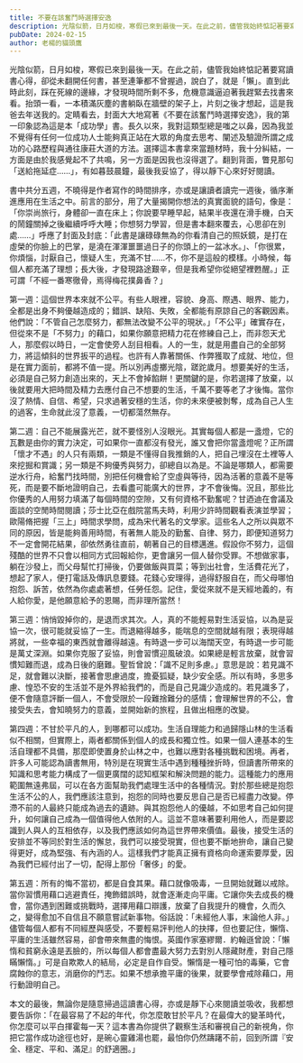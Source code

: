 ```yaml
---
title: 不要在該奮鬥時選擇安逸
description: 光陰似箭，日月如梭，寒假已來到最後一天。在此之前，儘管我始終惦記著要寫讀書心得，卻從未翻開任何書，甚至連筆都不曾握過，說……
pubDate: 2024-02-15
author: 老楊的貓頭鷹
---
```


光陰似箭，日月如梭，寒假已來到最後一天。在此之前，儘管我始終惦記著要寫讀書心得，卻從未翻開任何書，甚至連筆都不曾握過，說白了，就是「懶」。直到此時此刻，踩在死線的邊緣，才發現時間所剩不多，危機意識逼迫著我趕緊去找書來看。抬頭一看，一本積滿灰塵的書躺臥在牆壁的架子上，片刻之後才想起，這是我爸去年送我的。定睛看去，封面大大地寫著《不要在該奮鬥時選擇安逸》，我的第一印象認為這是本「成功學」書。長久以來，我對這類型總是嗤之以鼻，因為我並不覺得有任何一位成功人士能夠真正站在大眾的角度去思考、闡述及驗證所謂之成功的心路歷程與通往康莊大道的方法。選擇這本書拿來當題材時，我十分糾結，一方面是由於我感覺起不了共鳴，另一方面是因我也沒得選了。翻到背面，瞥見那句「送給拖延症……」，有如暮鼓晨鐘，最後我妥協了，得以靜下心來好好閱讀。

書中共分五週，不曉得是作者寫作的時間排序，亦或是讓讀者讀完一週後，循序漸進應用在生活之中。前言的部分，用了大量揭開你想法的真實面貌的語句，像是：「你崇尚旅行，身體卻一直在床上；你說要早睡早起，結果半夜還在滑手機，白天的鬧鐘關掉之後繼續呼呼大睡；你想努力學習，但是書本翻來覆去，心思卻在別處……」呼應了封面及封底：「此書是讓碌碌無為的你看清自己的照妖鏡，是打在虛榮的你臉上的巴掌，是澆在渾渾噩噩過日子的你頭上的一盆冰水。」、「你很累，你煩惱，討厭自己，懷疑人生，充滿不甘……不，你不是這般的模樣。小時候，每個人都充滿了理想；長大後，才發現路途艱辛，但是我希望你從絕望裡甦醒。」正可謂「不經一番寒徹骨，焉得梅花撲鼻香？」

第一週：這個世界本來就不公平。有些人眼裡，容貌、身高、際遇、眼界、能力，全都是出身不夠優越造成的；錯誤、缺陷、失敗，全都能有原諒自己的客觀因素。他們說：「不管自己怎麼努力，都無法改變不公平的現狀。」「不公平」確實存在，但從來不是「不努力」的藉口，如果你願意把精力花在修練自己上，而非怨天尤人，那麼假以時日，一定會使旁人刮目相看。人的一生，就是用盡自己的全部努力，將這傾斜的世界扳平的過程。也許有人靠著關係、作弊獲取了成就、地位，但是在實力面前，都將不值一提。所以別再虛擲光陰，蹉跎歲月。想要美好的生活，必須是自己努力創造出來的，天上不會掉餡餅！更關鍵的是，你若選擇了放棄，以後就要用大把時間及精力去應付自己不想要的生活，千萬不要等老了才後悔。當你沒了熱情、自信、希望，只求過著安穩的生活，你的未來便被剝奪，成為自己人生的過客，生命就此沒了意義，一切都蕩然無存。

第二週：自己不能展露光芒，就不要怪別人沒眼光。其實每個人都是一盞燈，它的瓦數是由你的實力決定，可如果你一直都沒有發光，誰又會把你當盞燈呢？正所謂「懷才不遇」的人只有兩類，一類是不懂得自我推銷的人，把自己埋沒在土裡等人來挖掘和賞識；另一類是不夠優秀與努力，卻總自以為是。不論是哪類人，都需要逆水行舟，給奮鬥找時間，別把任何機會給了空虛與等待，因為活著的意義不是等死，而是要不斷地證明自己，去看盡可能廣大的世界，才不會後悔。況且，那些比你優秀的人用努力填滿了每個時間的空隙，又有何資格不勤奮呢？甘迺迪在會議及面談的空閒時間閱讀；莎士比亞在戲院當馬夫時，利用少許時間觀看表演並學習；歐陽脩把握「三上」時間求學問，成為宋代著名的文學家。這些名人之所以與眾不同的原因，皆是能夠善用時間，有著無人能及的勤奮、自律、努力，即便知道努力不一定會開花結果，卻依然勇往直前，朝著自己的目標邁進。假設你不努力，這個殘酷的世界不只會以相同方式回報給你，更會讓另一個人替你受罪。不想做家事，躺在沙發上，而父母幫忙打掃後，仍要做飯與買菜；等到出社會，生活費花光了，想起了家人，便打電話及傳訊息要錢。花錢心安理得，過得舒服自在，而父母哪怕抱怨、訴苦，依然為你處處著想，任勞任怨。記住，愛從來就不是天經地義的，有人給你愛，是他願意給予的恩賜，而非理所當然！

第三週：悄悄毀掉你的，是退而求其次。人，真的不能輕易對生活妥協，以為是妥協一次，很可能就妥協了一生。而退縮得越多，能喘息的空間就越有限；表現得越將就，一些幸福的東西就會離得越遠。有時退一步可以海闊天空，有時退一步可能是萬丈深淵。如果你克服了妥協，則會習慣迎風破浪。如果總是輕言放棄，就會習慣知難而退，成為日後的磨難。聖哲曾說：「識不足則多慮。」意思是說：若見識不足，就會難以決斷，接著會思慮過度，擔憂狐疑，缺少安全感。所以有時，多思多慮、惶恐不安的生活並不是外界給我們的，而是自己見識少造成的。若見識多了，便不會隨意評斷一個人，不會受限於一段難捨難分的感情；會理解世界的不公，會接受失去，會知曉努力的意義，並開始新的旅程，且做出相應的改變。

第四週：不甘於平凡的人，到哪都可以成功。生活自理能力和過歸隱山林的生活看似不相關，但實際上，兩者都關係到個人的成長和獨立性。如果一個人連基本的生活自理都不具備，那麼即使置身於山林之中，也難以應對各種挑戰和困境。再者，許多人可能認為讀書無用，特別是在現實生活中遇到種種挫折時，但讀書所帶來的知識和思考能力構成了一個更廣闊的認知框架和解決問題的能力。這種能力的應用範圍無遠弗屆，可以在各方面幫助我們處理生活中的各種情況。對於那些總是抱怨生活不公的人，我們應該注意到，抱怨的同時也要反思自己是否已經盡力改變。停滯不前的人最終只能成為過去的遺跡。與其抱怨他人的優越，不如思考自己如何提升，如何讓自己成為一個值得他人依附的人。這並不意味著要利用他人，而是要認識到人與人的互相依存，以及我們應該如何為這世界帶來價值。最後，接受生活的安排並不等同於對生活的懈怠，我們可以接受現實，但也要不斷地拚命，讓自己變得更好，成為堅強、有內涵的人。這樣我們才能真正擁有資格向命運索要厚愛，因為我們已經付出了一切，配得上那份「奢侈」的愛。

第五週：所有的悔不當初，都是自食其果。藉口就像吸毒，一旦開始就難以戒除。當你習慣用藉口逃避責任，掩飾錯誤時，就會逐漸走向平庸。它讓你失去成長的機會，當你遇到困難或挑戰時，選擇用藉口辯護，放棄了自我提升的機會，久而久之，變得愈加不自信且不願意嘗試新事物。俗話說：「未經他人事，末論他人非。」儘管每個人都有不同經歷與感受，不要輕易評判他人的抉擇，但也要記住，懶惰、平庸的生活雖然容易，卻會帶來無盡的悔恨。英國作家塞繆爾．約翰遜曾說：「懶惰和貧窮永遠是丟臉的，所以每個人都會盡最大努力去對別人隱藏財產，對自己隱瞞懶惰。」可是自欺欺人的結局，必定是自作自受。懶惰是一種可怕的毒藥，它會腐蝕你的意志，消磨你的鬥志。如果不想承擔平庸的後果，就要學會戒除藉口，用行動證明自己。

本文的最後，無論你是隨意掃過這讀書心得，亦或是靜下心來閱讀並吸收，我都想要告訴你：「在最容易了不起的年代，你怎麼敢甘於平凡？在最偉大的變革時代，你怎麼可以平白揮霍每一天？這本書為你提供了觀察生活和審視自己的新視角，你把它當作成功途徑也好，是碗心靈雞湯也罷，最怕你仍然躊躇不前，回到所謂『安全、穩定、平和、滿足』的舒適圈。」

